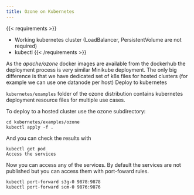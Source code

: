 ```yaml
---
title: Ozone on Kubernetes
---
```

<!---
  Licensed to the Apache Software Foundation (ASF) under one or more
  contributor license agreements.  See the NOTICE file distributed with
  this work for additional information regarding copyright ownership.
  The ASF licenses this file to You under the Apache License, Version 2.0
  (the "License"); you may not use this file except in compliance with
  the License.  You may obtain a copy of the License at

      http://www.apache.org/licenses/LICENSE-2.0

  Unless required by applicable law or agreed to in writing, software
  distributed under the License is distributed on an "AS IS" BASIS,
  WITHOUT WARRANTIES OR CONDITIONS OF ANY KIND, either express or implied.
  See the License for the specific language governing permissions and
  limitations under the License.
-->


{{< requirements >}}
 * Working kubernetes cluster (LoadBalancer, PersistentVolume are not required)
 * kubectl
{{< /requirements >}}


As the _apache/ozone_ docker images are available from the dockerhub the deployment process is very similar Minikube deployment. The only big difference is that we have dedicated set of k8s files for hosted clusters (for example we can use one datanode per host)
Deploy to kubernetes

`kubernetes/examples` folder of the ozone distribution contains kubernetes deployment resource files for multiple use cases.

To deploy to a hosted cluster use the ozone subdirectory:

```
cd kubernetes/examples/ozone
kubectl apply -f .
```

And you can check the results with

```
kubectl get pod
Access the services
```

Now you can access any of the services. By default the services are not published but you can access them with port-foward rules.

```
kubectl port-forward s3g-0 9878:9878
kubectl port-forward scm-0 9876:9876
```
